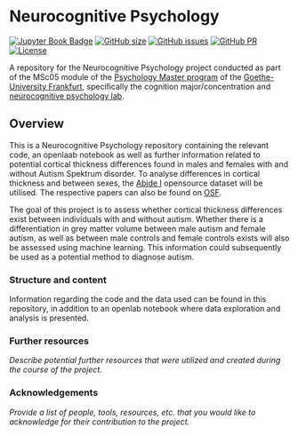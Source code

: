 # Neurocognitive Psychology

[![Jupyter Book Badge](https://jupyterbook.org/badge.svg)](http://www.Gretivan.github.io/Neurocognitive_Psychology/)
[![GitHub size](https://img.shields.io/github/repo-size/Gretivan/Neurocognitive_Psychology)](https://github.com/repronim/OHBMEducation-2022/archive/master.zip)
[![GitHub issues](https://img.shields.io/github/issues/Gretivan/Neurocognitive_Psychology?style=plastic)](https://github.com/Gretivan/Neurocognitive_Psychology/issues)
[![GitHub PR](https://img.shields.io/github/issues-pr/Gretivan/Neurocognitive_Psychology)](https://github.com/Gretivan/Neurocognitive_Psychology/pulls)
[![License](https://img.shields.io/github/license/Gretivan/Neurocognitive_Psychology)](https://github.com/Gretivan/Neurocognitive_Psychology)

A repository for the Neurocognitive Psychology project conducted as part of the MSc05 module of the [Psychology Master program](https://www.psychologie.uni-frankfurt.de/48331594/Willkommen_auf_den_Seiten_des_Instituts_f%C3%BCr_Psychologie?legacy_request=1) of the [Goethe-University Frankfurt](https://www.uni-frankfurt.de/de?), specifically the cognition major/concentration and [neurocognitive psychology lab](http://www.fiebachlab.org/).

## Overview

This is a Neurocognitive Psychology repository containing the relevant code, an openlaab notebook as well as further information related to potential cortical thickness differences found in males and females with and without Autism Spektrum disorder. To analyse differences in cortical thickness and between sexes, the [Abide I](http://fcon_1000.projects.nitrc.org/indi/abide/abide_I.html) opensource dataset will be utilised. The respective papers can also be found on [OSF](https://osf.io/fnwd5/). 

The goal of this project is to assess whether cortical thickness differences exist between individuals with and without autism. Whether there is a differentiation in grey matter volume between male autism and female autism, as well as between male controls and female controls exists will also be assessed using machine learning. This information could subsequently be used as a potential method to diagnose autism. 

### Structure and content

Information regarding the code and the data used can be found in this repository, in addition to an openlab notebook where data exploration and analysis is presented. 

### Further resources

*Describe potential further resources that were utilized and created during the course of the project.*

### Acknowledgements

*Provide a list of people, tools, resources, etc. that you would like to acknowledge for their contribution to the project.*



